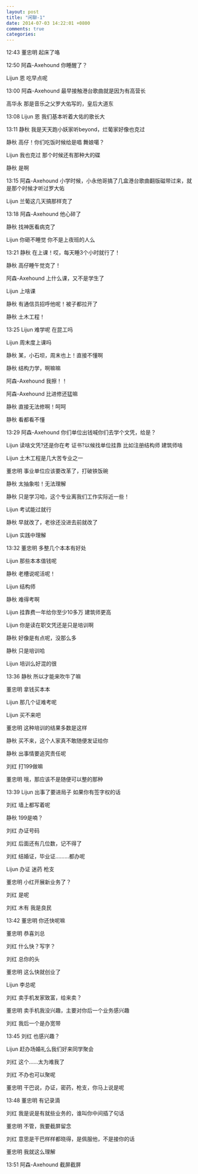 ```yaml
---
layout: post
title: "闲聊-1"
date: 2014-07-03 14:22:01 +0800
comments: true
categories: 
---
```

12:43
董忠明
起床了咯

12:50
阿森-Axehound
你睡醒了？

 Lijun
恩 吃早点呢

13:00
阿森-Axehound
最早接触港台歌曲就是因为有高营长

 高华永
那是音乐之父罗大佑写的，皇后大道东

<!--more-->

13:08
Lijun
恩 我们基本听着大佑的歌长大

13:11
静秋
我是天天跑小妖家听beyond，烂葡家好像也克过

 静秋
高仔！你们吃饭时候给是唱  舞娘噶？

 Lijun
我也克过 那个时候还有那种大的碟

 静秋
是啊

13:15
阿森-Axehound
小学时候，小永他哥搞了几盒港台歌曲翻版磁带过来，就是那个时候才听过罗大佑

 Lijun
兰葡这几天搞那样克了

13:18
阿森-Axehound
他心碎了

 静秋
找神医看病克了

 Lijun
你砸不睡觉 你不是上夜班的人么

13:21
静秋
在上课！哎，每天睡3个小时就行了！

 静秋
高仔睡午觉克了！

 阿森-Axehound
上什么课，又不是学生了

 Lijun
上啥课

 静秋
有通信员招呼他呢！被子都拉开了

 静秋
土木工程！

13:25
Lijun
难学呢 在昆工吗

 Lijun
周末度上课吗

 静秋
某，小石坝，周末也上！直接不懂啊

 静秋
结构力学，啊嘛嘛

 阿森-Axehound
我擦！！

 阿森-Axehound
比进修还猛嘛

 静秋
直接无法修啊！呵呵

 静秋
看都看不懂

13:29
阿森-Axehound
你们单位出钱喊你们去学个文凭，给是？

 Lijun
读啥文凭?还是你在考 证书?以候找单位挂靠 比如注册结构师 建筑师啥

 Lijun
土木工程是几大苦专业之一

 董忠明
事业单位应该要改革了，打破铁饭碗

 静秋
太抽象啦！无法理解

 静秋
只是学习哈，这个专业离我们工作实际近一些！

 Lijun
考试能过就行

 静秋
早就改了，老徐还没进去前就改了

 Lijun
实践中理解

13:32
董忠明
多整几个本本有好处

 Lijun
那些本本值钱呢 

 静秋
老槽说呢活呢！

 Lijun
结构师 

 静秋
难得考啊

 Lijun
挂靠费一年给你至少10多万 建筑师更高

 Lijun
你是读在职文凭还是只是培训啊

 静秋
好像是有点呢，没那么多

 静秋
只是培训哈

 Lijun
培训么好混的很

13:36
静秋
所以才能来吹牛了嘛

 董忠明
拿钱买本本

 Lijun
那几个证难考呢

 Lijun
买不来吧

 董忠明
这种培训的结果多数是这样

 静秋
买不来，这个人家真不敢随便发证给你

 静秋
出事情要追究责任呢

 刘红
打199做嘛

 董忠明
哦，那应该不是随便可以整的那种

13:39
Lijun
出事了要进局子 如果你有签字权的话

 刘红
墙上都写着呢

 静秋
199是喃？

 刘红
办证号码

 刘红
后面还有几位数，记不得了

 刘红
结婚证，毕业证………都办呢

 Lijun
办证 迷药 枪支

 董忠明
小红开展新业务了？

 刘红
是呢

 刘红
木有
我是良民

13:42
董忠明
你还快呢嘛

 董忠明
恭喜刘总

刘红
什么快？写字？

刘红
总你的头

董忠明
这么快就创业了

Lijun
李总呢

刘红
卖手机发家致富，给来卖？

董忠明
卖手机我没兴趣，主要对你后一个业务感兴趣

刘红
我后一个是办宽带

13:45
刘红
也感兴趣？

Lijun
赶办场婚礼么我们好来同学聚会

刘红
这个……太为难我了

刘红
不办也可以聚呢

董忠明
干巴说，办证，密药，枪支，你马上说是呢

13:48
董忠明
有记录滴

刘红
我是说是有就些业务的，谁叫你中间插了句话

董忠明
不管，我要截屏留念

刘红
意思是干巴样样都晓得，是佩服他，不是接你的话

董忠明
我就这么理解

13:51
阿森-Axehound
截屏截屏
